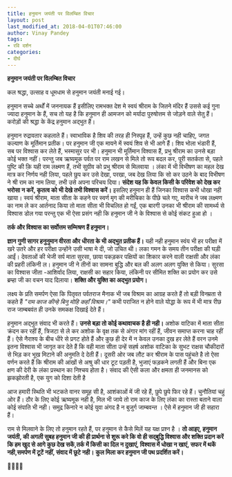 ```yaml
---
title: हनुमान जयंती पर विलम्बित विचार
layout: post
last_modified_at: 2018-04-01T07:46:00
author: Vinay Pandey
tags:
- रवि दर्शन
categories:
- दीर्घ
---
```

**हनुमान जयंती पर विलम्बित विचार**

कल श्रद्धा, उत्साह व धूमधाम से हनुमान जयंती मनाई गई।

 हनुमान सच्चे अर्थों में जननायक हैं इसीलिए रामभक्त देश मे स्वयं श्रीराम के जितने मंदिर हैं उससे कई गुना ज्यादा हनुमान के हैं, सच तो यह है कि हनुमान ही आमजन को मर्यादा पुरुषोत्तम से जोड़ने वाले सेतु हैं। करोड़ों की श्रद्धा के केंद्र हनुमान अद्भुत हैं। 

हनुमान रुद्रावतार कहलाते हैं। स्वाभाविक है शिव की तरह ही निस्पृह हैं, उन्हें कुछ नही चाहिए, जगत कल्याण के मूर्तिमान प्रतीक। पर हनुमान जी एक मायने में स्वयं शिव से भी आगे हैं। शिव भोला भंडारी हैं, सब पर विश्वास कर लेते हैं, भस्मासुर पर भी। हनुमान भी मूर्तिमान विश्वास हैं, प्रभु श्रीराम का उनसे बड़ा कोई भक्त नहीं। परन्तु जब ऋष्यमूक पर्वत पर राम लखन से मिले तो रूप बदल कर, पूरी सतर्कता से, पहले पुष्टि की क़ि यही राम लक्ष्मण हैं, तभी सुग्रीव को प्रभु श्रीराम से मिलवाया । लंका में भी विभीषण का महल देख मात्र कर निर्णय नही लिया, पहले छुप कर उसे देखा, परखा, जब देख लिया कि सो कर उठने के बाद विभीषण ने श्री राम का नाम लिया, तभी उसे अपना परिचय दिया। **संदेश यह कि केवल किसी के परिवेश को देख कर भरोसा न करें, कृतत्व को भी देखे तभी विश्वास करें।** इसलिए हनुमान ही हैं जिनका विश्वास कभी धोखा नही खाया। स्वयं श्रीराम, माता सीता के कहने पर स्वर्ण मृग की मरीचिका के पीछे चले गए, मारीच ने जब लक्ष्मण का नाम ले कर आर्तनाद किया तो माता सीता भी विचलित हो गईं, एक बारगी उनका भी श्रीराम की सामर्थ्य से विश्वास डोल गया परन्तु एक भी ऐसा प्रसंग नही कि हनुमान जी ने के विश्वास से कोई संकट हुआ हो ।

**तर्क और विश्वास का सर्वोत्तम सम्मिश्रण हैं हनुमान।**

**ज्ञान गुणी सागर हनुनुमान वीरता और धीरता के भी अद्भुत प्रतीक हैं।** यही नही हनुमान स्वंय भी हर परीक्षा में खरे उतरे और हर परीक्षा उन्होंने उसी भाषा मे दी, जो उचित थी। लका गमन के समय तीन परीक्षा की घड़ी आईं। देवताओं की भेजी सर्प माता सुरसा, छाया पकड़कर पक्षियों का शिकार करने वाली राक्षसी और लंका की प्रहरी लंकिनी ल। हनुमान जी ने तीनों का सामना बुद्धि और बल की अलग अलग युक्ति से किया। सुरसा का विश्वास जीता -आशिर्वाद लिया, राक्षसी का सहार किया, लंकिनी पर सीमित शक्ति का प्रयोग कर उसे ब्रम्हा जी का वचन याद दिलाया। **शक्ति और युक्ति का अद्भुत प्रयोग।**

लक्ष्य के प्रति समर्पण ऐसा कि पितृवत पर्वतराज मैनाक भी जब विश्राम का आग्रह करते हैं तो बड़ी विनम्रता से कहते हैं *"राम काज कीन्हे बिनु मोहि कहाँ विश्राम।"* कभी पराजित न होने वाले योद्धा के रूप में भी मात्र रीछ राज जाम्बबवंत ही उनके समकक्ष दिखाई देते हैं। 

हनुमान अद्भुत संवाद भी करते हैं। **उनसे बड़ा तो कोई कथावाचक है ही नही।** अशोक वाटिका में माता सीता क्रंदन कर रहीं हैं, त्रिजटा से ले कर अशोक के वृक्ष तक से अंगार मांग रहीं हैं, जीवन समाप्त करना चाह रहीं हैं। ऐसे नैराश्य के बीच धीरे से प्रगट होते हैं और कुछ ही देर में न केवल उनका दुख हर लेते हैं वरन उनमे इतना विश्वास भी जागृत कर देते हैं कि वही माता सीता उन्हें सहर्ष अशोक वाटिका के सुभट राक्षस चौकीदारों से भिड़ कर भूख मिटाने की अनुमति दे देती हैं। दूसरी ओर जब लौट कर श्रीराम के पास पहुंचते है तो ऐसा वर्णन करते हैं कि श्रीराम की आंखों से अश्रु की धार टूट पड़ती है, भुजाएं फड़कने लगती हैं और बिना एक क्षण की देरी के लंका प्रस्थान का निश्चय होता है। संवाद की ऐसी कला और क्षमता ही जनमानस को झकझोरती है, एक युग को दिशा देती है

आज हमारी स्थिति भी भटकते वानर समूह सी है, आशंकाओं में जी रहे हैं, छुपे छुपे फिर रहे हैं। चुनौतियां चहुं ओर हैं। ठौर के लिए कोई ऋष्यमूक नही है, मिल भी जाये तो राम काज के लिए लंका का रास्ता बताने वाला कोई संपाति भी नही।  समुद्र किनारे न कोई युवा अंगद है न बुजुर्ग जाम्बवन्त । ऐसे में हनुमान जी ही सहारा हैं। 

राम से मिलवाने के लिए तो हनुमान रहते हैं, पर हनुमान से कैसे मिलें यह यक्ष प्रश्न है । **तो आइए, हनुमान जयंती, की अगली सुबह हनुमान जी की ही प्रार्थना से शुरू करे कि वो ही सद्बुद्धि विश्वास और शक्ति प्रदान करें कि हम खुद से आगे कुछ देख सकें,तर्क में किसी का दिल न दुखाएं, विश्वास में धोखा न खाएं, सफर में थकें नही,समर्पण में टूटें नहीं, संवाद में छूटे नही।**
**कुल मिला कर हनुमान जी पथ प्रदर्शित करें।**

🙏🌷🌷🙏


